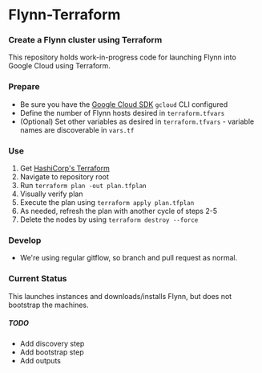 # Flynn-Terraform

### Create a Flynn cluster using Terraform

This repository holds work-in-progress code for launching Flynn into Google Cloud using Terraform.
### Prepare
- Be sure you have the [Google Cloud SDK][1] `gcloud` CLI configured
- Define the number of Flynn hosts desired in `terraform.tfvars`
- (Optional) Set other variables as desired in `terraform.tfvars` - variable names are discoverable in `vars.tf`

### Use

1. Get [HashiCorp's Terraform][2]
1. Navigate to repository root
1. Run `terraform plan -out plan.tfplan`
1. Visually verify plan
1. Execute the plan using `terraform apply plan.tfplan`
1. As needed, refresh the plan with another cycle of steps 2-5
1. Delete the nodes by using `terraform destroy --force`

### Develop
- We're using regular gitflow, so branch and pull request as normal.

### Current Status

This launches instances and downloads/installs Flynn, but does not bootstrap the machines.

##### TODO
- Add discovery step
- Add bootstrap step
- Add outputs


[1]: https://cloud.google.com/sdk/downloads
[2]: https://www.terraform.io/downloads.html
